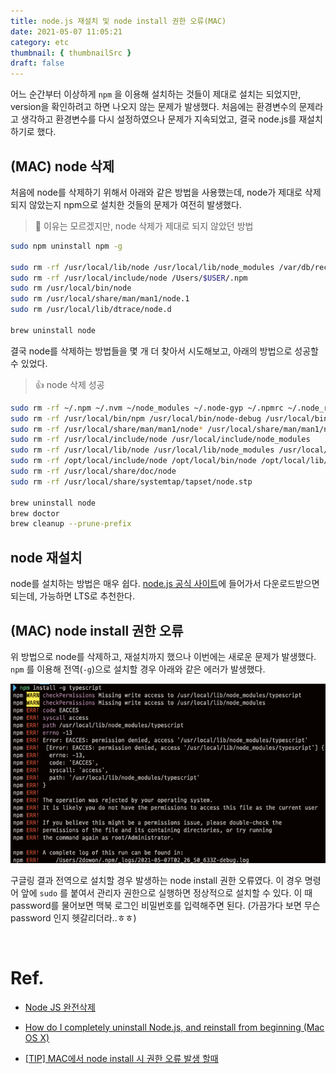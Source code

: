 ```yaml
---
title: node.js 재설치 및 node install 권한 오류(MAC)
date: 2021-05-07 11:05:21
category: etc
thumbnail: { thumbnailSrc }
draft: false
---
```


어느 순간부터 이상하게 `npm` 을 이용해 설치하는 것들이 제대로 설치는 되었지만, version을 확인하려고 하면 나오지 않는 문제가 발생했다. 처음에는 환경변수의 문제라고 생각하고 환경변수를 다시 설정하였으나 문제가 지속되었고, 결국 node.js를 재설치하기로 했다.

## (MAC) node 삭제

처음에 node를 삭제하기 위해서 아래와 같은 방법을 사용했는데, node가 제대로 삭제되지 않았는지 npm으로 설치한 것들의 문제가 여전히 발생했다.

> 🤔 이유는 모르겠지만, node 삭제가 제대로 되지 않았던 방법

```bash
sudo npm uninstall npm -g

sudo rm -rf /usr/local/lib/node /usr/local/lib/node_modules /var/db/receipts/org.nodejs.*
sudo rm -rf /usr/local/include/node /Users/$USER/.npm
sudo rm /usr/local/bin/node
sudo rm /usr/local/share/man/man1/node.1
sudo rm /usr/local/lib/dtrace/node.d

brew uninstall node
```

결국 node를 삭제하는 방법들을 몇 개 더 찾아서 시도해보고, 아래의 방법으로 성공할 수 있었다.

> 👍 node 삭제 성공

```bash
sudo rm -rf ~/.npm ~/.nvm ~/node_modules ~/.node-gyp ~/.npmrc ~/.node_repl_history
sudo rm -rf /usr/local/bin/npm /usr/local/bin/node-debug /usr/local/bin/node /usr/local/bin/node-gyp
sudo rm -rf /usr/local/share/man/man1/node* /usr/local/share/man/man1/npm*
sudo rm -rf /usr/local/include/node /usr/local/include/node_modules
sudo rm -rf /usr/local/lib/node /usr/local/lib/node_modules /usr/local/lib/dtrace/node.d
sudo rm -rf /opt/local/include/node /opt/local/bin/node /opt/local/lib/node
sudo rm -rf /usr/local/share/doc/node
sudo rm -rf /usr/local/share/systemtap/tapset/node.stp

brew uninstall node
brew doctor
brew cleanup --prune-prefix
```

## node 재설치

node를 설치하는 방법은 매우 쉽다. [node.js 공식 사이트](https://nodejs.org/ko/)에 들어가서 다운로드받으면 되는데, 가능하면 LTS로 추천한다.

## (MAC) node install 권한 오류

위 방법으로 node를 삭제하고, 재설치까지 했으나 이번에는 새로운 문제가 발생했다. `npm` 를 이용해 전역(`-g`)으로 설치할 경우 아래와 같은 에러가 발생했다.

<img src="./image/nodejs.png"  width="800"/>

구글링 결과 전역으로 설치할 경우 발생하는 node install 권한 오류였다. 이 경우 명령어 앞에 `sudo` 를 붙여서 관리자 권한으로 실행하면 정상적으로 설치할 수 있다. 이 때 password를 물어보면 맥북 로그인 비밀번호를 입력해주면 된다. (가끔가다 보면 무슨 password 인지 헷갈리더라..ㅎㅎ)

</br>

# Ref.

- [Node JS 완전삭제](https://philosopher-chan.tistory.com/845)

- [How do I completely uninstall Node.js, and reinstall from beginning (Mac OS X)](https://stackoverflow.com/questions/11177954/how-do-i-completely-uninstall-node-js-and-reinstall-from-beginning-mac-os-x/26919540)

- [[TIP] MAC에서 node install 시 권한 오류 발생 할때](https://blog.sonim1.com/125)
